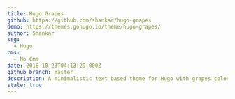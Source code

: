 ```yaml
---
title: Hugo Grapes
github: https://github.com/shankar/hugo-grapes
demo: https://themes.gohugo.io/theme/hugo-grapes/
author: Shankar
ssg:
  - Hugo
cms:
  - No Cms
date: 2018-10-23T04:13:29.000Z
github_branch: master
description: A minimalistic text based theme for Hugo with grapes color theme
stale: true
---
```

